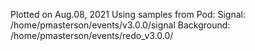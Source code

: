 Plotted on Aug.08, 2021
Using samples from Pod: 
    Signal: /home/pmasterson/events/v3.0.0/signal
    Background: /home/pmasterson/events/redo_v3.0.0/
